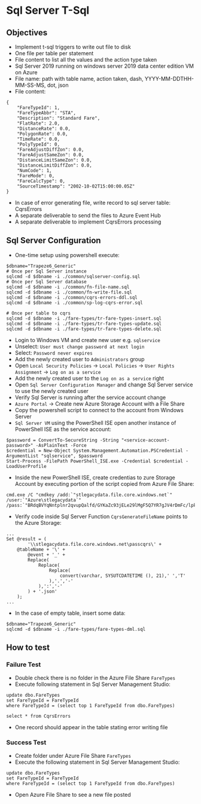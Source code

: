 # Sql Server T-Sql 

## Objectives

* Implement t-sql triggers to write out file to disk
* One file per table per statement
* File content to list all the values and the action type taken
* Sql Server 2019 running on windows server 2019 data center edition VM on Azure
* File name: path with table name, action taken, dash, YYYY-MM-DDTHH-MM-SS-MS, dot, json
* File content:
```
{
	"FareTypeId": 1,
	"FareTypeAbbr": "STA",
	"Description": "Standard Fare",
	"FlatRate": 2.0,
	"DistanceRate": 0.0,
	"PolygonRate": 0.0,
	"TimeRate": 0.0,
	"PolyTypeId": 0,
	"FareAdjustDiffZon": 0.0,
	"FareAdjustSameZon": 0.0,
	"DistanceLimitSameZon": 0.0,
	"DistanceLimitDiffZon": 0.0,
	"NumCode": 1,
	"FareMode": 0,
	"FareCalcType": 0,
	"SourceTimestamp": "2002-10-02T15:00:00.05Z"
}
```
* In case of error generating file, write record to sql server table: CqrsErrors
* A separate deliverable to send the files to Azure Event Hub
* A separate deliverable to implement CqrsErrors processing  

## Sql Server Configuration

* One-time setup using powershell execute:
```
$dbname="Trapeze6_Generic"
# Once per Sql Server instance
sqlcmd -d $dbname -i ./common/sqlserver-config.sql
# Once per Sql Server database 
sqlcmd -d $dbname -i ./common/fn-file-name.sql
sqlcmd -d $dbname -i ./common/fn-write-file.sql
sqlcmd -d $dbname -i ./common/cqrs-errors-ddl.sql
sqlcmd -d $dbname -i ./common/sp-log-cqrs-error.sql

# Once per table to cqrs
sqlcmd -d $dbname -i ./fare-types/tr-fare-types-insert.sql
sqlcmd -d $dbname -i ./fare-types/tr-fare-types-update.sql
sqlcmd -d $dbname -i ./fare-types/tr-fare-types-delete.sql
```

* Login to Windows VM and create new user e.g. `sqlservice`
* Unselect: `User must change password at next login`
* Select: `Password never expires`
* Add the newly created user to `Administrators` group
* Open `Local Security Policies` -> `Local Policies` -> `User Rights Assignment` -> `Log on as a service`
* Add the newly created user to the `Log on as a service` right
* Open `Sql Server Configuration Manager` and change Sql Server service to use the newly created user
* Verify Sql Server is running after the service account change
* `Azure Portal` -> Create new Azure Storage Account with a File Share
* Copy the powershell script to connect to the account from Windows Server
* `Sql Server VM` using the PowerShell ISE open another instance of PowerShell ISE as the service account:
```
$password = ConvertTo-SecureString -String "<service-account-password>" -AsPlainText -Force
$credential = New-Object System.Management.Automation.PSCredential -ArgumentList "sqlservice", $password
Start-Process -FilePath PowerShell_ISE.exe -Credential $credential -LoadUserProfile 
```
* Inside the new PowerShell ISE, create credentias to zure Storage Account by executing portion of the script copied from Azure File Share:
```
cmd.exe /C "cmdkey /add:`"stlegacydata.file.core.windows.net`" /user:`"Azure\stlegacydata`" /pass:`"BRdqBVYqNntplnr2qvupQalfd/GYKaZc93jELe29lMgF5Q7YR7gJV4rDmFc/lpkthmza52qFAq7GdscoFrh/tQ==`""
```
* Verify code inside Sql Server Function `CqrsGenerateFileName` points to the Azure Storage:
```
...
Set @result = (
		'\\stlegacydata.file.core.windows.net\passcqrs\' + 
    @tableName + '\' +
		@event + '_' + 
		Replace(
			Replace(
				Replace(
					convert(varchar, SYSUTCDATETIME (), 21),' ','T'
				),'.','-'
			),':','-'
		) + '.json'
	);
...
```

* In the case of empty table, insert some data:
```
$dbname="Trapeze6_Generic"
sqlcmd -d $dbname -i ./fare-types/fare-types-dml.sql
```

## How to test

### Failure Test

* Double check there is no folder in the Azure File Share `FareTypes`
* Execute following statement in Sql Server Management Studio:
```
update dbo.FareTypes
set FareTypeId = FareTypeId
where FareTypeId = (select top 1 FareTypeId from dbo.FareTypes)

select * from CqrsErrors
```
* One record should appear in the table stating error writing file

### Success Test

* Create folder under Azure File Share `FareTypes`
* Execute the following statement in Sql Server Management Studio:
```
update dbo.FareTypes
set FareTypeId = FareTypeId
where FareTypeId = (select top 1 FareTypeId from dbo.FareTypes)
```
* Open Azure File Share to see a new file posted
